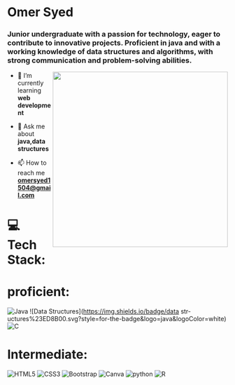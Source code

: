# Omer Syed
<h3 align="left"> Junior undergraduate with a passion for technology, eager to contribute to innovative projects. Proficient in java and with a working knowledge of data structures and algorithms, with strong communication and problem-solving abilities.</h3>
<img align="right" width="400" src="C:\Users\shiva\Downloads\coder.jpg">

- 🌱 I’m currently learning **web development**

- 💬 Ask me about **java,data structures**

- 📫 How to reach me **omersyed1504@gmail.com**

# 💻 Tech Stack:
# proficient:
 ![Java](https://img.shields.io/badge/java-%23ED8B00.svg?style=for-the-badge&logo=java&logoColor=white)  ![Data Structures](https://img.shields.io/badge/data str-uctures%23ED8B00.svg?style=for-the-badge&logo=java&logoColor=white)![C](https://img.shields.io/badge/c-%2300599C.svg?style=for-the-badge&logo=c&logoColor=white)
 # Intermediate:
 ![HTML5](https://img.shields.io/badge/html5-%23E34F26.svg?style=for-the-badge&logo=html5&logoColor=white) ![CSS3](https://img.shields.io/badge/css3-%231572B6.svg?style=for-the-badge&logo=css3&logoColor=white) ![Bootstrap](https://img.shields.io/badge/bootstrap-%23563D7C.svg?style=for-the-badge&logo=bootstrap&logoColor=white)  ![Canva](https://img.shields.io/badge/Canva-%2300C4CC.svg?style=for-the-badge&logo=Canva&logoColor=white) ![python](https://img.shields.io/badge/python-3670A0?style=for-the-badge&logo=python&logoColor=ffdd54) ![R](https://img.shields.io/badge/r-%23276DC3.svg?style=for-the-badge&logo=r&logoColor=white)
 
